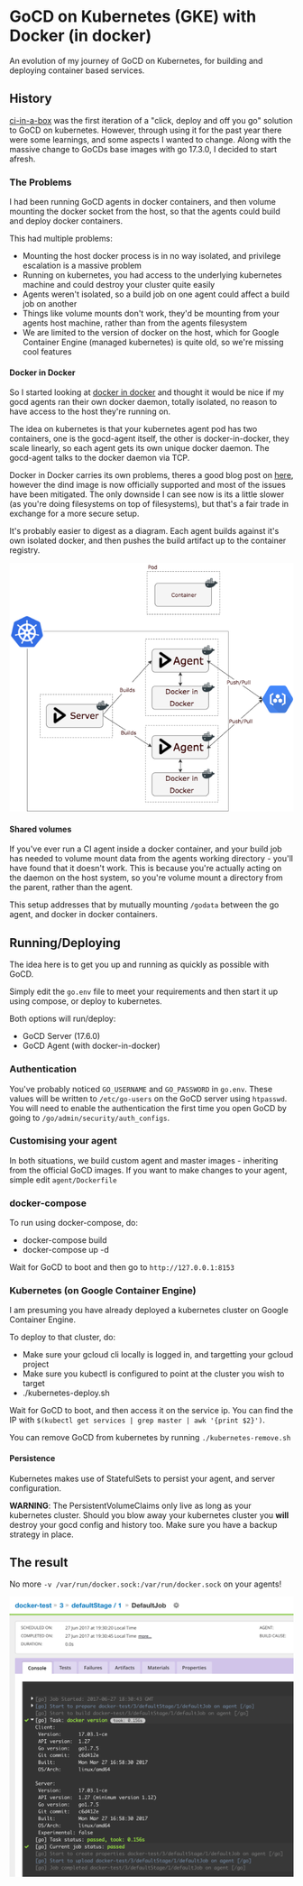 # GoCD on Kubernetes (GKE) with Docker (in docker) 
An evolution of my journey of GoCD on Kubernetes, for building and deploying container based services.

## History
[ci-in-a-box](https://github.com/Stono/ci-in-a-box) was the first iteration of a "click, deploy and off you go" solution to GoCD on kubernetes.  However, through using it for the past year there were some learnings, and some aspects I wanted to change.  Along with the massive change to GoCDs base images with go 17.3.0, I decided to start afresh.

### The Problems
I had been running GoCD agents in docker containers, and then volume mounting the docker socket from the host, so that the agents could build and deploy docker containers.

This had multiple problems:
 
  - Mounting the host docker process is in no way isolated, and privilege escalation is a massive problem
  - Running on kubernetes, you had access to the underlying kubernetes machine and could destroy your cluster quite easily
  - Agents weren't isolated, so a build job on one agent could affect a build job on another
  - Things like volume mounts don't work, they'd be mounting from your agents host machine, rather than from the agents filesystem
  - We are limited to the version of docker on the host, which for Google Container Engine (managed kubernetes) is quite old, so we're missing cool features

#### Docker in Docker 
So I started looking at [docker in docker](https://hub.docker.com/_/docker/) and thought it would be nice if my gocd agents ran their own docker daemon, totally isolated, no reason to have access to the host they're running on.

The idea on kubernetes is that your kubernetes agent pod has two containers, one is the gocd-agent itself, the other is docker-in-docker, they scale linearly, so each agent gets its own unique docker daemon.  The gocd-agent talks to the docker daemon via TCP.

Docker in Docker carries its own problems, theres a good blog post on [here](https://jpetazzo.github.io/2015/09/03/do-not-use-docker-in-docker-for-ci/), however the dind image is now officially supported and most of the issues have been mitigated.  The only downside I can see now is its a little slower (as you're doing filesystems on top of filesystems), but that's a fair trade in exchange for a more secure setup.

It's probably easier to digest as a diagram.  Each agent builds against it's own isolated docker, and then pushes the build artifact up to the container registry.

![docker in docker](images/kube_dind.png)

#### Shared volumes
If you've ever run a CI agent inside a docker container, and your build job has needed to volume mount data from the agents working directory - you'll have found that it doesn't work.  This is because you're actually acting on the daemon on the host system, so you're volume mount a directory from the parent, rather than the agent.

This setup addresses that by mutually mounting `/godata` between the go agent, and docker in docker containers.

## Running/Deploying
The idea here is to get you up and running as quickly as possible with GoCD.  

Simply edit the `go.env` file to meet your requirements and then start it up using compose, or deploy to kubernetes.

Both options will run/deploy:

  - GoCD Server (17.6.0)
  - GoCD Agent (with docker-in-docker) 

### Authentication
You've probably noticed `GO_USERNAME` and `GO_PASSWORD` in `go.env`.  These values will be written to `/etc/go-users` on the GoCD server using `htpasswd`.  You will need to enable the authentication the first time you open GoCD by going to `/go/admin/security/auth_configs`.

### Customising your agent
In both situations, we build custom agent and master images - inheriting from the official GoCD images.  If you want to make changes to your agent, simple edit `agent/Dockerfile`

### docker-compose
To run using docker-compose, do:

  - docker-compose build
  - docker-compose up -d

Wait for GoCD to boot and then go to `http://127.0.0.1:8153`

### Kubernetes (on Google Container Engine)
I am presuming you have already deployed a kubernetes cluster on Google Container Engine.

To deploy to that cluster, do:
 
  - Make sure your gcloud cli locally is logged in, and targetting your gcloud project
  - Make sure you kubectl is configured to point at the cluster you wish to target
  - ./kubernetes-deploy.sh

Wait for GoCD to boot, and then access it on the service ip.  You can find the IP with `$(kubectl get services | grep master | awk '{print $2}')`.

You can remove GoCD from kubernetes by running `./kubernetes-remove.sh`

#### Persistence
Kubernetes makes use of StatefulSets to persist your agent, and server configuration.

**WARNING**: The PersistentVolumeClaims only live as long as your kubernetes cluster.  Should you blow away your kubernetes cluster you **will** destroy your gocd config and history too.  Make sure you have a backup strategy in place.

## The result
No more `-v /var/run/docker.sock:/var/run/docker.sock` on your agents! 

![result](images/gocd.png)
